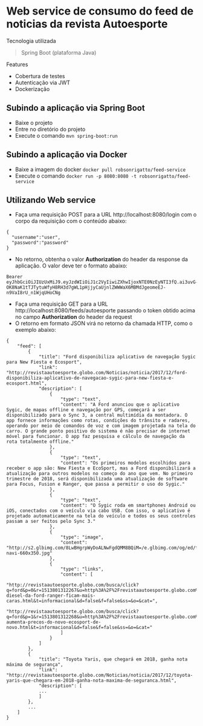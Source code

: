 # Web service de consumo do feed de noticias da revista Autoesporte

Tecnologia utilizada
> Spring Boot (plataforma Java)

Features
* Cobertura de testes
* Autenticação via JWT
* Dockerização

## Subindo a aplicação via Spring Boot

* Baixe o projeto
* Entre no diretório do projeto
* Execute o comando `mvn spring-boot:run`

## Subindo a aplicação via Docker

* Baixe a imagem do docker `docker pull robsonrigatto/feed-service`
* Execute o comando `docker run -p 8080:8080 -t robsonrigatto/feed-service`


## Utilizando Web service

* Faça uma requisição POST para a URL http://localhost:8080/login com o corpo da requisição com o conteúdo abaixo:
```
{
  "username":"user",
  "password":"password"
}
```
* No retorno, obtenha o valor **Authorization** do header da response da aplicação. O valor deve ter o formato abaixo:
```
Bearer eyJhbGciOiJIUzUxMiJ9.eyJzdWIiOiJ1c2VyIiwiZXhwIjoxNTE0NzEyNTI3fQ.ai3uvG-OK8NaK1tTJTytuWfyH8RH3d7gWL1pHjjyCaUjnlZWWWaX6MBMdJgeomeEJ-n9VaI8rU_n1WjqUHoCNg
```
* Faça uma requisição GET para a URL http://localhost:8080/feeds/autoesporte passando o token obtido acima no campo **Authorization** do header da request
* O retorno em formato JSON virá no retorno da chamada HTTP, como o exemplo abaixo:
```
{
    "feed": [
        {
            "title": "Ford disponibiliza aplicativo de navegação Sygic para New Fiesta e Ecosport",
            "link": "http://revistaautoesporte.globo.com/Noticias/noticia/2017/12/ford-disponibiliza-aplicativo-de-navegacao-sygic-para-new-fiesta-e-ecosport.html",
            "description": [
                {
                    "type": "text",
                    "content": "A Ford anunciou que o aplicativo Sygic, de mapas offline e navegação por GPS, começará a ser disponibilizado para o Sync 3, a central multimídia da montadora. O app fornece informações como rotas, condições do trânsito e radares, operando por meio de comandos de voz e com imagem projetada na tela do carro. O grande ponto positivo do sistema é não precisar de internet móvel para funcionar. O app faz pesquisa e cálculo de navegação da rota totalmente offline."
                },
                {
                    "type": "text",
                    "content": "Os primeiros modelos escolhidos para receber o app são: New Fiesta e EcoSport, mas a Ford disponibilizará a atualização para outros modelos no começo do ano que vem. No primeiro trimestre de 2018, será disponibilizada uma atualização de software para Focus, Fusion e Ranger, que passa a permitir o uso do Sygic."
                },
                {
                    "type": "text",
                    "content": "O Sygic roda em smartphones Android ou iOS, conectados com o veículo via cabo USB. Com isso, o aplicativo é projetado automaticamente na tela do veículo e todos os seus controles passam a ser feitos pelo Sync 3."
                },
                {
                    "type": "image",
                    "content": "http://s2.glbimg.com/8LwBHgrpWyDoALNwFgdQMM8BQiM=/e.glbimg.com/og/ed/f/original/2017/12/20/car-navi-660x350.jpg"
                },
                {
                    "type": "links",
                    "content": [
                        "http://revistaautoesporte.globo.com/busca/click?q=ford&p=0&r=1513801312267&u=http%3A%2F%2Frevistaautoesporte.globo.com%2FNoticias%2Fnoticia%2F2017%2F12%2Fversoes-diesel-da-ford-ranger-ficam-mais-caras.html&t=informacional&d=false&f=false&ss=&o=&cat=",
                        "http://revistaautoesporte.globo.com/busca/click?q=ford&p=1&r=1513801312268&u=http%3A%2F%2Frevistaautoesporte.globo.com%2FNoticias%2Fnoticia%2F2017%2F12%2Fford-aumenta-precos-do-novo-ecosport-de-novo.html&t=informacional&d=false&f=false&ss=&o=&cat="
                    ]
                }
            ]
        },
        {
            "title": "Toyota Yaris, que chegará em 2018, ganha nota máxima de segurança",
            "link": "http://revistaautoesporte.globo.com/Noticias/noticia/2017/12/toyota-yaris-que-chegara-em-2018-ganha-nota-maxima-de-seguranca.html",
            "description": [
            ...
            ]
        },
        ...
    ]
}
```
